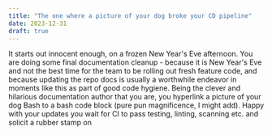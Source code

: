 ```yaml
---
title: "The one where a picture of your dog broke your CD pipeline"
date: 2023-12-31
draft: true
---
```

It starts out innocent enough, on a frozen New Year's Eve afternoon. You are doing some final documentation cleanup - because it is New Year's Eve and not the best time for the team to be rolling out fresh feature code, and because updating the repo docs is usually a worthwhile endeavor in moments like this as part of good code hygiene. Being the clever and hilarious documentation author that you are, you hyperlink a picture of your dog Bash to a bash code block (pure pun magnificence, I might add).  Happy with your updates you wait for CI to pass testing, linting, scanning etc. and solicit a rubber stamp on 
<!--stackedit_data:
eyJoaXN0b3J5IjpbLTI1NjEyNTM4NiwxMDgwMzQ2ODMxXX0=
-->